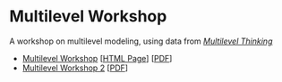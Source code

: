 # Multilevel Workshop

A workshop on multilevel modeling, using data from [*Multilevel Thinking*](https://agrogan1.github.io/multilevel-thinking/)

* [Multilevel Workshop](https://agrogan1.github.io/multilevel-workshop/multilevel-workshop-slidy.html) [[HTML Page](https://agrogan1.github.io/multilevel-workshop/multilevel-workshop.html)] [[PDF](https://agrogan1.github.io/multilevel-workshop/multilevel-workshop.pdf)]
* [Multilevel Workshop 2](https://agrogan1.github.io/multilevel-workshop/multilevel-workshop2.html) [[PDF](https://agrogan1.github.io/multilevel-workshop/multilevel-workshop2.pdf)]

